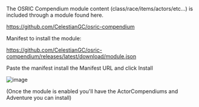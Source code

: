 The OSRIC Compendium module content (class/race/items/actors/etc...) is included through a module found here.

https://github.com/CelestianGC/osric-compendium

Manifest to install the module:

https://github.com/CelestianGC/osric-compendium/releases/latest/download/module.json

Paste the manifest install the Manifest URL and click Install

![image](https://user-images.githubusercontent.com/3953802/201452338-f5cccb48-dca2-4463-be98-5281ad008363.png)

(Once the module is enabled you'll have the ActorCompendiums and Adventure you can install)

